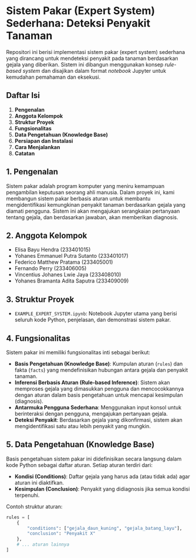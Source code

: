 # Sistem Pakar (Expert System) Sederhana: Deteksi Penyakit Tanaman

Repositori ini berisi implementasi sistem pakar (expert system) sederhana yang dirancang untuk mendeteksi penyakit pada tanaman berdasarkan gejala yang diberikan. Sistem ini dibangun menggunakan konsep _rule-based system_ dan disajikan dalam format _notebook_ Jupyter untuk kemudahan pemahaman dan eksekusi.

## Daftar Isi

1.  **Pengenalan**
2.  **Anggota Kelompok**
3.  **Struktur Proyek**
4.  **Fungsionalitas**
5.  **Data Pengetahuan (Knowledge Base)**
6.  **Persiapan dan Instalasi**
7.  **Cara Menjalankan**
8.  **Catatan**

## 1. Pengenalan

Sistem pakar adalah program komputer yang meniru kemampuan pengambilan keputusan seorang ahli manusia. Dalam proyek ini, kami membangun sistem pakar berbasis aturan untuk membantu mengidentifikasi kemungkinan penyakit tanaman berdasarkan gejala yang diamati pengguna. Sistem ini akan mengajukan serangkaian pertanyaan tentang gejala, dan berdasarkan jawaban, akan memberikan diagnosis.

## 2. Anggota Kelompok

- Elisa Bayu Hendra (233401015)
- Yohanes Emmanuel Putra Sutanto (233401017)
- Federico Matthew Pratama (233405001)
- Fernando Perry (233406005)
- Vincentius Johanes Lwie Jaya (233408010)
- Yohanes Bramanta Adita Saputra (233409009)

## 3. Struktur Proyek

- `EXAMPLE_EXPERT_SYSTEM.ipynb`: Notebook Jupyter utama yang berisi seluruh kode Python, penjelasan, dan demonstrasi sistem pakar.

## 4. Fungsionalitas

Sistem pakar ini memiliki fungsionalitas inti sebagai berikut:

- **Basis Pengetahuan (Knowledge Base)**: Kumpulan aturan (`rules`) dan fakta (`facts`) yang mendefinisikan hubungan antara gejala dan penyakit tanaman.
- **Inferensi Berbasis Aturan (Rule-based Inference)**: Sistem akan memproses gejala yang dimasukkan pengguna dan mencocokkannya dengan aturan dalam basis pengetahuan untuk mencapai kesimpulan (diagnosis).
- **Antarmuka Pengguna Sederhana**: Menggunakan input konsol untuk berinteraksi dengan pengguna, mengajukan pertanyaan gejala.
- **Deteksi Penyakit**: Berdasarkan gejala yang dikonfirmasi, sistem akan mengidentifikasi satu atau lebih penyakit yang mungkin.

## 5. Data Pengetahuan (Knowledge Base)

Basis pengetahuan sistem pakar ini didefinisikan secara langsung dalam kode Python sebagai daftar aturan. Setiap aturan terdiri dari:

- **Kondisi (Conditions)**: Daftar gejala yang harus ada (atau tidak ada) agar aturan ini diaktifkan.
- **Kesimpulan (Conclusion)**: Penyakit yang didiagnosis jika semua kondisi terpenuhi.

Contoh struktur aturan:

```python
rules = [
    {
        "conditions": ["gejala_daun_kuning", "gejala_batang_layu"],
        "conclusion": "Penyakit X"
    },
    # ... aturan lainnya
]
```

